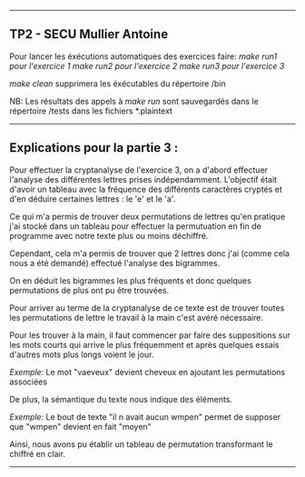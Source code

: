 ------------------------------------------------------------
 TP2 - SECU                                 Mullier Antoine
------------------------------------------------------------

Pour lancer les éxécutions automatiques des exercices faire:
        *make run1 pour l'exercice 1*
        *make run2 pour l'exercice 2*
        *make run3 pour l'exercice 3*

*make clean* supprimera les éxécutables du répertoire /bin

NB: Les résultats des appels à *make run* sont sauvegardés
    dans le répertoire /tests dans les fichiers *.plaintext

------------------------------------------------------------

## Explications pour la partie 3 : 

Pour effectuer la cryptanalyse de l'exercice 3, on a d'abord
effectuer l'analyse des différentes lettres prises
indépendamment. L'objectif était d'avoir un tableau avec la 
fréquence des différents caractères cryptés et d'en déduire 
certaines lettres : le 'e' et le 'a'.

Ce qui m'a permis de trouver deux permutations de lettres
qu'en pratique j'ai stocké dans un tableau pour
effectuer la permutuation en fin de programme avec notre
texte plus ou moins déchiffré.

Cependant, cela m'a permis de trouver que 2 lettres donc
j'ai (comme cela nous a été demandé) effectué l'analyse 
des bigrammes.

On en déduit les bigrammes les plus fréquents et donc 
quelques permutations de plus ont pu être trouvées.

Pour arriver au terme de la cryptanalyse de ce texte est de
trouver toutes les permutations de lettre le travail à la 
main c'est avéré nécessaire. 

Pour les trouver à la main, il faut commencer par faire des
suppositions sur les mots courts qui arrive le plus
fréquemment et après quelques essais d'autres mots plus
longs voient le jour.

_Exemple:_
Le mot "vaeveux" devient cheveux en ajoutant les
permutations associées

De plus, la sémantique du texte nous indique des éléments.

_Exemple:_
Le bout de texte "il n avait aucun wmpen" permet de supposer
que "wmpen" devient en fait "moyen"

Ainsi, nous avons pu établir un tableau de permutation 
transformant le chiffré en clair.

------------------------------------------------------------